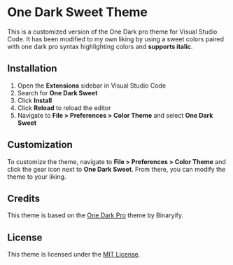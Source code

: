 # One Dark Sweet Theme

This is a customized version of the One Dark pro theme for Visual Studio Code. It has been modified to my own liking by using a sweet colors paired with one dark pro syntax highlighting colors and **supports italic**.

## Installation

1. Open the **Extensions** sidebar in Visual Studio Code
2. Search for **One Dark Sweet**
3. Click **Install**
4. Click **Reload** to reload the editor
5. Navigate to **File > Preferences > Color Theme** and select **One Dark Sweet**

## Customization

To customize the theme, navigate to **File > Preferences > Color Theme** and click the gear icon next to **One Dark Sweet**. From there, you can modify the theme to your liking.

## Credits

This theme is based on the [One Dark Pro](https://github.com/Binaryify/OneDark-Pro) theme by Binaryify.

## License

This theme is licensed under the [MIT License](LICENSE).
